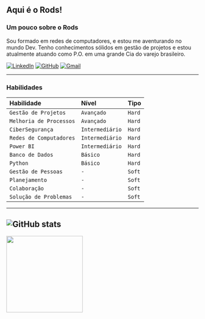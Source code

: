 ## Aqui é o Rods!

### Um pouco sobre o Rods

Sou formado em redes de computadores, e estou me aventurando no mundo Dev.
Tenho conhecimentos sólidos em gestão de projetos e estou atualmente atuando como P.O. em uma grande Cia do varejo brasileiro.

[![LinkedIn](https://img.shields.io/badge/LinkedIn-000?style=for-the-badge&logo=linkedin&logoColor=0E76A8)](https://www.linkedin.com/in/rod-s/)
[![GitHub](https://img.shields.io/badge/github-000?style=for-the-badge&logo=github)](https://github.com/rodgs13)
[![Gmail](https://img.shields.io/badge/Gmail-000?style=for-the-badge&logo=gmail)](mailto:rodgs5@gmail.com)

_________________________________________________

### Habilidades

| Habilidade | Nível | Tipo |
| :--------- | :---- | :--- |
| `Gestão de Projetos` | `Avançado` | `Hard` |
| `Melhoria de Processos` | `Avançado` | `Hard` |
| `CiberSegurança` | `Intermediário` | `Hard` |
| `Redes de Computadores` | `Intermediário` | `Hard` |
| `Power BI` | `Intermediário` | `Hard` |
| `Banco de Dados` | `Básico` | `Hard` |
| `Python` | `Básico` | `Hard` |
| `Gestão de Pessoas` | `-` | `Soft` |
| `Planejamento` | `-` | `Soft` |
| `Colaboração` | `-` | `Soft` |
| `Solução de Problemas` | `-` | `Soft` |

----------------------------------------------
![GitHub stats](https://github-readme-stats.vercel.app/api?username=rodgs13&hide=stars&&show_icons=true&theme=highcontrast)
-----------------------------------------------

<img align="center" height="200" src="https://www.milldesk.com.br/wp-content/uploads/2018/09/1536865082.060231.gif"  />

